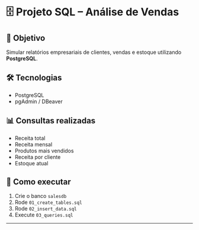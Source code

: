 # 🗄️ Projeto SQL – Análise de Vendas

## 📌 Objetivo
Simular relatórios empresariais de clientes, vendas e estoque utilizando **PostgreSQL**.

## 🛠️ Tecnologias
- PostgreSQL
- pgAdmin / DBeaver

## 📊 Consultas realizadas
- Receita total
- Receita mensal
- Produtos mais vendidos
- Receita por cliente
- Estoque atual

## 🚀 Como executar
1. Crie o banco `salesdb`
2. Rode `01_create_tables.sql`
3. Rode `02_insert_data.sql`
4. Execute `03_queries.sql`

---
